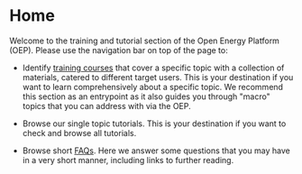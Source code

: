 # Home

Welcome to the training and tutorial section of the Open Energy Platform (OEP). Please use the navigation bar on top of the page to:

* Identify [training courses](https://openenergyplatform.github.io/tutorial/trainings/01_introduction/) that cover a specific topic with a collection of materials, catered to different target users. This is your destination if you want to learn comprehensively about a specific topic. We recommend this section as an entrypoint as it also guides you through "macro" topics that you can address with via the OEP.

* Browse our single topic tutorials. This is your destination if you want to check and browse all tutorials.

* Browse short [FAQs](https://openenergyplatform.github.io/tutorial/faq/). Here we answer some questions that you may have in a very short manner, including links to further reading.

